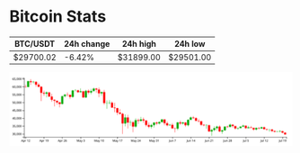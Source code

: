 # Bitcoin Stats

BTC/USDT|24h change|24h high|24h low|
|---|---|---|---|
|$29700.02|-6.42%|$31899.00|$29501.00|

<img src="./chart.svg">
